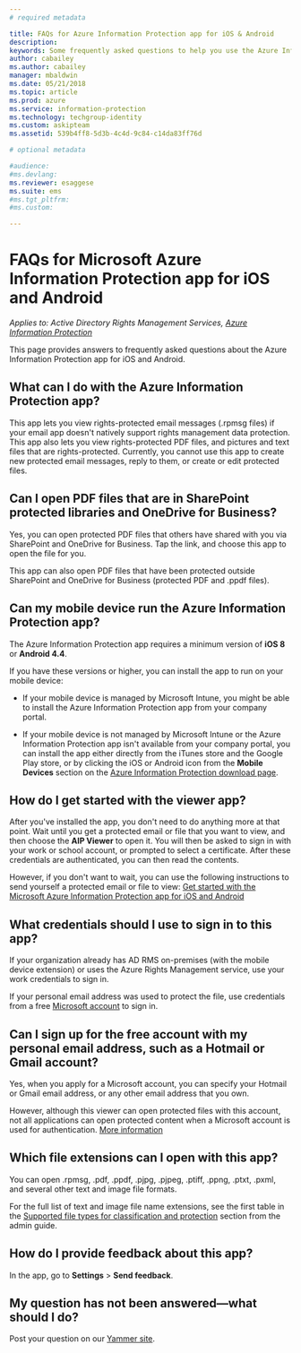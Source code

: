 ```yaml
---
# required metadata

title: FAQs for Azure Information Protection app for iOS & Android
description:
keywords: Some frequently asked questions to help you use the Azure Information Protection app for iOS and Android
author: cabailey
ms.author: cabailey
manager: mbaldwin
ms.date: 05/21/2018
ms.topic: article
ms.prod: azure
ms.service: information-protection
ms.technology: techgroup-identity
ms.custom: askipteam
ms.assetid: 539b4ff8-5d3b-4c4d-9c84-c14da83ff76d

# optional metadata

#audience:
#ms.devlang:
ms.reviewer: esaggese
ms.suite: ems
#ms.tgt_pltfrm:
#ms.custom:

---
```


# FAQs for Microsoft Azure Information Protection app for iOS and Android

*Applies to: Active Directory Rights Management Services, [Azure Information Protection](https://azure.microsoft.com/pricing/details/information-protection)*

This page provides answers to frequently asked questions about the Azure Information Protection app for iOS and Android.

## What can I do with the Azure Information Protection app?

This app lets you view rights-protected email messages (.rpmsg files) if your email app doesn't natively support rights management data protection. This app also lets you view rights-protected PDF files, and pictures and text files that are rights-protected. Currently, you cannot use this app to create new protected email messages, reply to them, or create or edit protected files.

## Can I open PDF files that are in SharePoint protected libraries and OneDrive for Business?

Yes, you can open protected PDF files that others have shared with you via SharePoint and OneDrive for Business. Tap the link, and choose this app to open the file for you. 

This app can also open PDF files that have been protected outside SharePoint and OneDrive for Business (protected PDF and .ppdf files).

## Can my mobile device run the Azure Information Protection app?

The Azure Information Protection app requires a minimum version of **iOS 8** or **Android 4.4**.

If you have these versions or higher, you can install the app to run on your mobile device:

- If your mobile device is managed by Microsoft Intune, you might be able to install the Azure Information Protection app from your company portal.

- If your mobile device is not managed by Microsoft Intune or the Azure Information Protection app isn't available from your company portal, you can install the app either directly from the iTunes store and the Google Play store, or by clicking the iOS or Android icon from the **Mobile Devices** section on the [Azure Information Protection download page](https://portal.azurerms.com/#/download). 

## How do I get started with the viewer app?

After you've installed the app, you don't need to do anything more at that point. Wait until you get a protected email or file that you want to view, and then choose the **AIP Viewer** to open it. You will then be asked to sign in with your work or school account, or prompted to select a certificate. After these credentials are authenticated, you can then read the contents.

However, if you don't want to wait, you can use the following instructions to send yourself a protected email or file to view: [Get started with the Microsoft Azure Information Protection app for iOS and Android](mobile-app-get-started.md) 

## What credentials should I use to sign in to this app?

If your organization already has AD RMS on-premises (with the mobile device extension) or uses the Azure Rights Management service, use your work credentials to sign in. 

If your personal email address was used to protect the file, use credentials from a free [Microsoft account](https://signup.live.com) to sign in.

## Can I sign up for the free account with my personal email address, such as a Hotmail or Gmail account?

Yes, when you apply for a Microsoft account, you can specify your Hotmail or Gmail email address, or any other email address that you own. 

However, although this viewer can open protected files with this account, not all applications can open protected content when a Microsoft account is used for authentication. [More information](./secure-collaboration-documents.md#supported-scenarios-for-opening-protected-documents)

## Which file extensions can I open with this app?

You can open .rpmsg, .pdf, .ppdf, .pjpg, .pjpeg, .ptiff, .ppng, .ptxt, .pxml, and several other text and image file formats.

For the full list of text and image file name extensions, see the first table in the [Supported file types for classification and protection](client-admin-guide-file-types.md#supported-file-types-for-classification-and-protection) section from the admin guide.

##  How do I provide feedback about this app?

In the app, go to **Settings** > **Send feedback**.


## My question has not been answered—what should I do?

Post your question on our [Yammer site](https://www.yammer.com/AskIPTeam).
